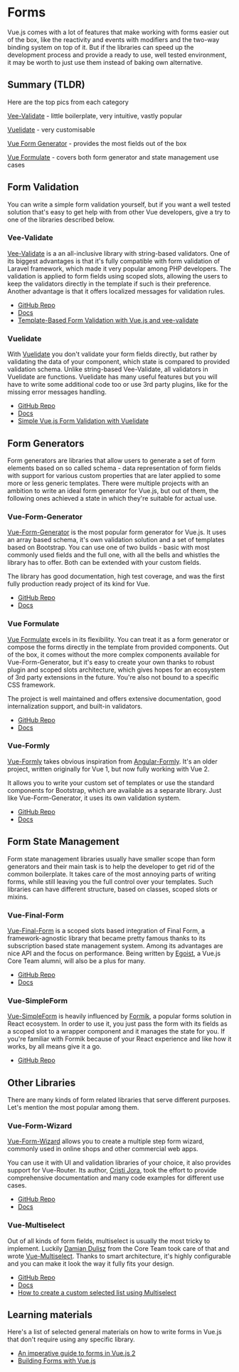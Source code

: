 # Forms

Vue.js comes with a lot of features that make working with forms easier out of the box, like the reactivity and events with modifiers and the two-way binding system on top of it. But if the libraries can speed up the development process and provide a ready to use, well tested environment, it may be worth to just use them instead of baking own alternative.

## Summary (TLDR)

Here are the top pics from each category

[Vee-Validate](forms.md#vee-validate) - little boilerplate, very intuitive, vastly popular

[Vuelidate](forms.md#vuelidate) - very customisable

[Vue Form Generator](forms.md#vue-form-generator) - provides the most fields out of the box

[Vue Formulate](forms.md#vue-formulate) - covers both form generator and state management use cases

## Form Validation

You can write a simple form validation yourself, but if you want a well tested solution that's easy to get help with from other Vue developers, give a try to one of the libraries described below.

### Vee-Validate

[Vee-Validate](https://github.com/baianat/vee-validate) is a an all-inclusive library with string-based validators. One of its biggest advantages is that it's fully compatible with form validation of Laravel framework, which made it very popular among PHP developers. The validation is applied to form fields using scoped slots, allowing the users to keep the validators directly in the template if such is their preference. Another advantage is that it offers localized messages for validation rules.

* [GitHub Repo](https://github.com/logaretm/vee-validate)
* [Docs](https://logaretm.github.io/vee-validate)
* [Template-Based Form Validation with Vue.js and vee-validate](https://alligator.io/vuejs/template-form-validation-vee-validate/)

### Vuelidate

With [Vuelidate](https://github.com/vuelidate/vuelidate) you don't validate your form fields directly, but rather by validating the data of your component, which state is compared to provided validation schema. Unlike string-based Vee-Validate, all validators in Vuelidate are functions. Vuelidate has many useful features but you will have to write some additional code too or use 3rd party plugins, like for the missing error messages handling.

* [GitHub Repo](https://github.com/vuelidate/vuelidate)
* [Docs](https://vuelidate.js.org/)
* [Simple Vue.js Form Validation with Vuelidate](https://vuejsdevelopers.com/2018/08/27/vue-js-form-handling-vuelidate/)

## Form Generators

Form generators are libraries that allow users to generate a set of form elements based on so called schema - data representation of form fields with support for various custom properties that are later applied to some more or less generic templates. There were multiple projects with an ambition to write an ideal form generator for Vue.js, but out of them, the following ones achieved a state in which they're suitable for actual use.

### Vue-Form-Generator

[Vue-Form-Generator](https://github.com/icebob/vue-form-generator) is the most popular form generator for Vue.js. It uses an array based schema, it's own validation solution and a set of templates based on Bootstrap. You can use one of two builds - basic with most commonly used fields and the full one, with all the bells and whistles the library has to offer. Both can be extended with your custom fields.

The library has good documentation, high test coverage, and was the first fully production ready project of its kind for Vue.

* [GitHub Repo](https://github.com/icebob/vue-form-generator)
* [Docs](https://icebob.gitbooks.io/vueformgenerator)

### Vue Formulate

[Vue Formulate](https://github.com/wearebraid/vue-formulate) excels in its flexibility. You can treat it as a form generator or compose the forms directly in the template from provided components. Out of the box, it comes without the more complex components available for Vue-Form-Generator, but it's easy to create your own thanks to robust plugin and scoped slots architecture, which gives hopes for an ecosystem of 3rd party extensions in the future. You're also not bound to a specific CSS framework.

The project is well maintained and offers extensive documentation, good internalization support, and built-in validators.

* [GitHub Repo](https://github.com/wearebraid/vue-formulate)
* [Docs](https://vueformulate.com)

### Vue-Formly

[Vue-Formly](https://github.com/formly-js/vue-formly) takes obvious inspiration from [Angular-Formly](http://angular-formly.com). It's an older project, written originally for Vue 1, but now fully working with Vue 2.

It allows you to write your custom set of templates or use the standard components for Bootstrap, which are available as a separate library. Just like Vue-Form-Generator, it uses its own validation system.

* [GitHub Repo](https://github.com/formly-js/vue-formly)
* [Docs](https://matt-sanders.gitbooks.io/vue-formly)

## Form State Management

Form state management libraries usually have smaller scope than form generators and their main task is to help the developer to get rid of the common boilerplate. It takes care of the most annoying parts of writing forms, while still leaving you the full control over your templates. Such libraries can have different structure, based on classes, scoped slots or mixins.

### Vue-Final-Form

[Vue-Final-Form](https://github.com/egoist/vue-final-form) is a scoped slots based integration of Final Form, a framework-agnostic library that became pretty famous thanks to its subscription based state management system. Among its advantages are nice API and the focus on performance. Being written by [Egoist](https://twitter.com/\_egoistlily), a Vue.js Core Team alumni, will also be a plus for many.

* [GitHub Repo](https://github.com/egoist/vue-final-form)
* [Docs](https://egoist.github.io/vue-final-form)

### Vue-SimpleForm

[Vue-SimpleForm](https://github.com/blocka/vue-simpleform) is heavily influenced by [Formik](https://github.com/jaredpalmer/formik), a popular forms solution in React ecosystem. In order to use it, you just pass the form with its fields as a scoped slot to a wrapper component and it manages the state for you. If you're familiar with Formik because of your React experience and like how it works, by all means give it a go.

* [GitHub Repo](https://github.com/blocka/vue-simpleform)

## Other Libraries

There are many kinds of form related libraries that serve different purposes. Let's mention the most popular among them.

### Vue-Form-Wizard

[Vue-Form-Wizard](https://github.com/cristijora/vue-form-wizard) allows you to create a multiple step form wizard, commonly used in online shops and other commercial web apps.

You can use it with UI and validation libraries of your choice, it also provides support for Vue-Router. Its author, [Cristi Jora](https://twitter.com/jora\_cristi), took the effort to provide comprehensive documentation and many code examples for different use cases.

* [GitHub Repo](https://github.com/cristijora/vue-form-wizard)
* [Docs](https://cristijora.github.io/vue-form-wizard)

### Vue-Multiselect

Out of all kinds of form fields, multiselect is usually the most tricky to implement. Luckily [Damian Dulisz](https://twitter.com/damiandulisz) from the Core Team took care of that and wrote [Vue-Multiselect](https://github.com/shentao/vue-multiselect). Thanks to smart architecture, it's highly configurable and you can make it look the way it fully fits your design.

* [GitHub Repo](https://github.com/shentao/vue-multiselect)
* [Docs](https://vue-multiselect.js.org)
* [How to create a custom selected list using Multiselect](https://medium.com/@hugodesigns/how-to-use-the-most-complete-selecting-solution-for-vue-js-f991b2605364)

## Learning materials

Here's a list of selected general materials on how to write forms in Vue.js that don't require using any specific library.

* [An imperative guide to forms in Vue.js 2](https://logrocket.com/blog/an-imperative-guide-to-forms-in-vue-js-2/)
* [Building Forms with Vue.js](https://vue-community.org/guide/learning/books.html#building-forms-with-vue-js)
